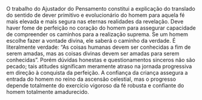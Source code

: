 ﻿O trabalho do Ajustador do Pensamento constitui a explicação do translado do sentido de dever primitivo e evolucionário do homem para aquela fé mais elevada e mais segura nas eternas realidades da revelação. Deve haver fome de perfeição no coração do homem para assegurar capacidade de compreender os caminhos para a realização suprema. Se um homem escolhe fazer a vontade divina, ele saberá o caminho da verdade. É literalmente verdade: “As coisas humanas devem ser conhecidas a fim de serem amadas, mas as coisas divinas devem ser amadas para serem conhecidas”. Porém dúvidas honestas e questionamentos sinceros não são pecado; tais atitudes significam meramente atraso na jornada progressiva em direção à conquista da perfeição. A confiança da criança assegura a entrada do homem no reino da ascensão celestial, mas o progresso depende totalmente do exercício vigoroso da fé robusta e confiante do homem totalmente amadurecido.
